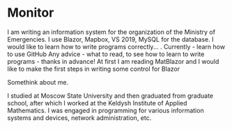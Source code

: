 # Monitor
I am writing an information system for the organization of the Ministry of Emergencies. I use Blazor, Mapbox, VS 2019, MySQL for the database.
I would like to learn how to write programs correctly... . 
Currently - learn how to use GitHub
Any advice - what to read, to see how to learn to write programs - thanks in advance!
At first I am reading MatBlazor and I would like to make the first steps in writing some control for Blazor

Somethink about me.

I studied at Moscow State University and then graduated from graduate school, after which I worked at the Keldysh Institute of Applied Mathematics. I was engaged in programming for various information systems and devices, network administration, etc.

